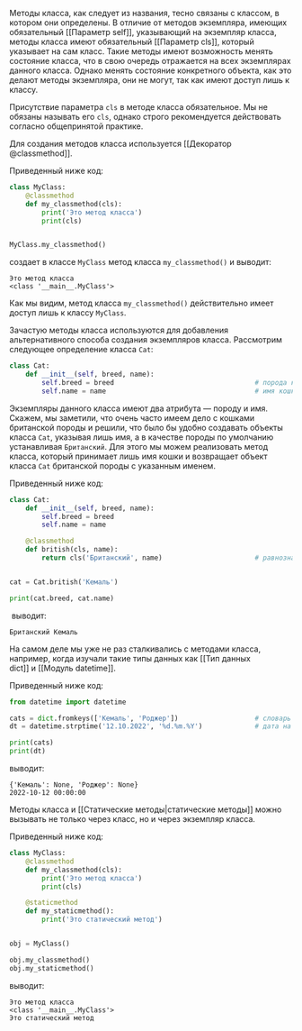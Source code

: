 

Методы класса, как следует из названия, тесно связаны с классом, в котором они определены. В отличие от методов экземпляра, имеющих обязательный  [[Параметр self]], указывающий на экземпляр класса, методы класса имеют обязательный [[Параметр cls]], который указывает на сам класс. Такие методы имеют возможность менять состояние класса, что в свою очередь отражается на всех экземплярах данного класса. Однако менять состояние конкретного объекта, как это делают методы экземпляра, они не могут, так как имеют доступ лишь к классу.

Присутствие параметра `cls` в методе класса обязательное. Мы не обязаны называть его `cls`, однако строго рекомендуется действовать согласно общепринятой практике.

Для создания методов класса используется [[Декоратор @classmethod]].

Приведенный ниже код:

```python
class MyClass:
    @classmethod
    def my_classmethod(cls):
        print('Это метод класса')
        print(cls)


MyClass.my_classmethod()
```

создает в классе `MyClass` метод класса `my_classmethod()` и выводит:

```no-highlight
Это метод класса
<class '__main__.MyClass'>
```

Как мы видим, метод класса `my_classmethod()` действительно имеет доступ лишь к классу `MyClass`.

Зачастую методы класса используются для добавления альтернативного способа создания экземпляров класса. Рассмотрим следующее определение класса `Cat`:

```python
class Cat:
    def __init__(self, breed, name):
        self.breed = breed                                   # порода кошки
        self.name = name                                     # имя кошки
```

Экземпляры данного класса имеют два атрибута — породу и имя. Скажем, мы заметили, что очень часто имеем дело с кошками британской породы и решили, что было бы удобно создавать объекты класса `Cat`, указывая лишь имя, а в качестве породы по умолчанию устанавливая `Британский`. Для этого мы можем реализовать метод класса, который принимает лишь имя кошки и возвращает объект класса `Cat` британской породы с указанным именем.

Приведенный ниже код:

```python
class Cat:
    def __init__(self, breed, name):
        self.breed = breed
        self.name = name

    @classmethod
    def british(cls, name):
        return cls('Британский', name)                       # равнозначно Cat('Британский', name)


cat = Cat.british('Кемаль')

print(cat.breed, cat.name)
```

 выводит:

```no-highlight
Британский Кемаль
```

На самом деле мы уже не раз сталкивались с методами класса, например, когда изучали такие типы данных как [[Тип данных dict]] и [[Модуль datetime]].

Приведенный ниже код:

```python
from datetime import datetime

cats = dict.fromkeys(['Кемаль', 'Роджер'])                   # словарь со значениями по умолчанию
dt = datetime.strptime('12.10.2022', '%d.%m.%Y')             # дата на основе строки

print(cats)
print(dt)
```

выводит:

```no-highlight
{'Кемаль': None, 'Роджер': None}
2022-10-12 00:00:00
```

Методы класса и [[Статические методы|статические методы]] можно вызывать не только через класс, но и через экземпляр класса.

Приведенный ниже код:

```python
class MyClass:
    @classmethod
    def my_classmethod(cls):
        print('Это метод класса')
        print(cls)

    @staticmethod
    def my_staticmethod():
        print('Это статический метод')


obj = MyClass()

obj.my_classmethod()
obj.my_staticmethod()
```

выводит:

```no-highlight
Это метод класса
<class '__main__.MyClass'>
Это статический метод
```